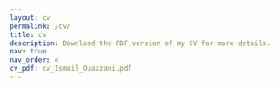 ```yaml
---
layout: cv
permalink: /cv/
title: cv
description: Download the PDF version of my CV for more details.
nav: true
nav_order: 4
cv_pdf: cv_Ismail_Ouazzani.pdf
---
```

